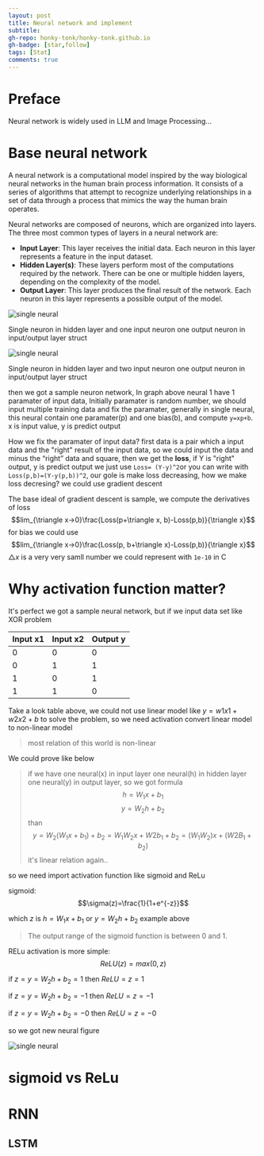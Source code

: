 ```yaml
---
layout: post
title: Neural network and implement
subtitle: 
gh-repo: honky-tonk/honky-tonk.github.io
gh-badge: [star,follow]
tags: [Stat]
comments: true
---
```


# Preface
Neural network is widely used in LLM and Image Processing... 

# Base neural network
A neural network is a computational model inspired by the way biological neural networks in the human brain process information. It consists of a series of algorithms that attempt to recognize underlying relationships in a set of data through a process that mimics the way the human brain operates.

Neural networks are composed of neurons, which are organized into layers. The three most common types of layers in a neural network are:
- **Input Layer**: This layer receives the initial data. Each neuron in this layer represents a feature in the input dataset.
- **Hidden Layer(s)**: These layers perform most of the computations required by the network. There can be one or multiple hidden layers, depending on the complexity of the model.
- **Output Layer**: This layer produces the final result of the network. Each neuron in this layer represents a possible output of the model.

![single neural](https://honky-tonk.github.io/assets/img/neural/single_ne.jpg)

Single neuron in hidden layer and one input neuron one output neuron in input/output layer struct


![single neural](https://honky-tonk.github.io/assets/img/neural/ne_with_one_input_and_two_input.jpg)

Single neuron in hidden layer and two input neuron one output neuron in input/output layer struct

then we got a sample neuron network, In graph above neural 1 have 1 paramater of input data, Initially paramater is random number, we should input multiple training data and fix the paramater, generally in single neural, this neural contain one paramater(p) and one bias(b), and compute ```y=xp+b```. x is input value, y is predict output

How we fix the paramater of input data? first data is a pair which a input data and the "right" result of the input data, so we could input the data and minus the “right” data and square, then  we get the **loss**, if Y is "right" output, y is predict output we just use ```Loss= (Y-y)^2```or you can write with ```Loss(p,b)=(Y-y(p,b))^2```, our gole is make loss decreasing, how we make loss decresing? we could use gradient descent

The base ideal of gradient descent is sample, we compute the derivatives of loss $$lim_{\triangle x->0}\frac{Loss(p+\triangle x, b)-Loss(p,b)}{\triangle x}$$ for bias we could use $$lim_{\triangle x->0}\frac{Loss(p, b+\triangle x)-Loss(p,b)}{\triangle x}$$
$\triangle x$ is a very very samll number we could represent with ```1e-10``` in C

# Why activation function matter?
It's perfect we got a sample neural network, but if we input data set like XOR problem

| Input x1   | Input x2   | Output y   |
|-------|-------|-------|
| 0   | 0 | 0 |
| 0   | 1 | 1 |
| 1   | 0 | 1 |
| 1   | 1 | 0 |

Take a look  table above, we could not use linear model like $y=w1x1+w2x2+b$ to solve the problem, so we need activation convert linear model to non-linear model
> most relation of this world is non-linear

We could prove like below 
> if we have one neural(x) in input layer one neural(h) in hidden layer one neural(y) in output layer, so we got formula
>$$h=W_1x+b_1$$
>$$y=W_2h+b_2$$
>than 
>$$y=W_2(W_1x+b_1)+b_2=W_1W_2x+W2b_1+b_2=(W_1W_2)x+(W2B_1+b_2)$$
>it's linear relation again..

so we need import activation function like sigmoid and ReLu

sigmoid:$$\sigma(z)=\frac{1}{1+e^{-z}}$$

which $z$ is $h=W_1x+b_1$ or $y=W_2h+b_2$ example above
> The output range of the sigmoid function is between 0 and 1.


RELu activation is more simple:$$ReLU(z)=max(0,z)$$

if $z=y=W_2h+b_2=1$ then $ReLU=z=1$

if $z=y=W_2h+b_2=-1$ then $ReLU=z=-1$

if $z=y=W_2h+b_2=-0$ then $ReLU=z=-0$

so we got new neural figure

![single neural](https://honky-tonk.github.io/assets/img/neural/neurol_network_with_activation_function.jpg)

# sigmoid vs ReLu

# RNN
## LSTM
